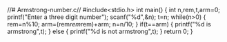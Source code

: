 //# Armstrong-number.c//
#include<stdio.h>
int main()
{
    int n,rem,t,arm=0;
    printf("Enter a three digit number");
    scanf("%d",&n);
    t=n;
    while(n>0)
    {
        rem=n%10;
        arm=(rem*rem*rem)+arm;
        n=n/10;
    }
    if(t==arm)
    {
        printf("%d is armstrong",t);
    }
    else
    {
        printf("%d is not armstrong",t);
    }
    return 0;
}
